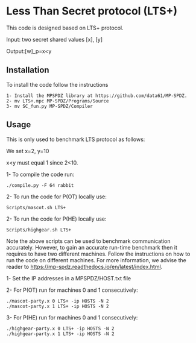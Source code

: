 # Less Than Secret protocol (LTS+)

This code is designed based on LTS+ protocol.

Input: two secret shared values [x], [y]

Output:[w]_p=x<y

## Installation

To install the code follow the instructions
```
1- Install the MPSPDZ library at https://github.com/data61/MP-SPDZ.
2- mv LTS+.mpc MP-SPDZ/Programs/Source
3- mv SC_fun.py MP-SPDZ/Compiler
```

## Usage
This is only used to benchmark LTS protocol as follows:

We set x=2, y=10

x<y must equal 1 since 2<10.

1- To compile the code run: 
    
    ./compile.py -F 64 rabbit
2- To run the code for P(OT) locally use:
    
    Scripts/mascot.sh LTS+

2- To run the code for P(HE) locally use:
    
    Scripts/highgear.sh LTS+

Note the above scripts can be used to benchmark communication accurately. However, to gain an accurate run-time benchmark then it requires to have two different machines. Follow the instructions on how to run the code on different machines. For more information, we advise the reader to https://mp-spdz.readthedocs.io/en/latest/index.html.


1- Set the IP addresses in a MPSPDZ/HOST.txt file 

2- For P(OT) run for machines 0 and 1 consecutively:

    ./mascot-party.x 0 LTS+ -ip HOSTS -N 2
    ./mascot-party.x 1 LTS+ -ip HOSTS -N 2
3- For P(HE) run for machines 0 and 1 consecutively:

    ./highgear-party.x 0 LTS+ -ip HOSTS -N 2
    ./highgear-party.x 1 LTS+ -ip HOSTS -N 2
